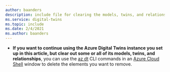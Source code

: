 ```yaml
---
author: baanders
description: include file for clearing the models, twins, and relationships from an Azure Digital Twins instance
ms.service: digital-twins
ms.topic: include
ms.date: 2/4/2021
ms.author: baanders
---
```


* **If you want to continue using the Azure Digital Twins instance you set up in this article, but clear out some or all of its models, twins, and relationships**, you can use the [az dt](/cli/azure/dt) CLI commands in an [Azure Cloud Shell](https://shell.azure.com) window to delete the elements you want to remove.
